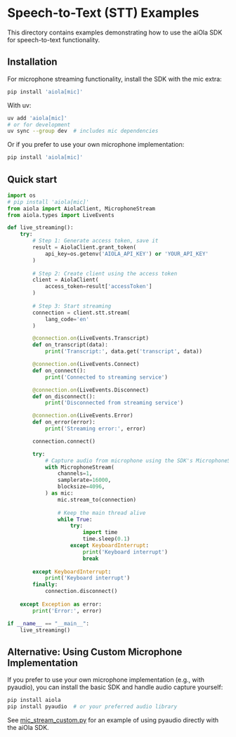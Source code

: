 # Speech-to-Text (STT) Examples

This directory contains examples demonstrating how to use the aiOla SDK for speech-to-text functionality.

## Installation

For microphone streaming functionality, install the SDK with the mic extra:

```bash
pip install 'aiola[mic]'
```

With uv:
```bash
uv add 'aiola[mic]'
# or for development
uv sync --group dev  # includes mic dependencies
```

Or if you prefer to use your own microphone implementation:

```bash
pip install 'aiola[mic]'
```

## Quick start

<!--snippet;stt;quickstart-->
```python
import os
# pip install 'aiola[mic]'
from aiola import AiolaClient, MicrophoneStream
from aiola.types import LiveEvents

def live_streaming():
    try:
        # Step 1: Generate access token, save it
        result = AiolaClient.grant_token(
            api_key=os.getenv('AIOLA_API_KEY') or 'YOUR_API_KEY'
        )
        
        # Step 2: Create client using the access token
        client = AiolaClient(
            access_token=result['accessToken']
        )
        
        # Step 3: Start streaming
        connection = client.stt.stream(
            lang_code='en'
        )

        @connection.on(LiveEvents.Transcript)
        def on_transcript(data):
            print('Transcript:', data.get('transcript', data))

        @connection.on(LiveEvents.Connect)
        def on_connect():
            print('Connected to streaming service')

        @connection.on(LiveEvents.Disconnect)
        def on_disconnect():
            print('Disconnected from streaming service')

        @connection.on(LiveEvents.Error)
        def on_error(error):
            print('Streaming error:', error)

        connection.connect()

        try:
            # Capture audio from microphone using the SDK's MicrophoneStream
            with MicrophoneStream(
                channels=1,
                samplerate=16000,
                blocksize=4096,
            ) as mic:
                mic.stream_to(connection)
                
                # Keep the main thread alive
                while True:
                    try:
                        import time
                        time.sleep(0.1)
                    except KeyboardInterrupt:
                        print('Keyboard interrupt')
                        break
                
        except KeyboardInterrupt:
            print('Keyboard interrupt')
        finally:
            connection.disconnect()
        
    except Exception as error:
        print('Error:', error)

if __name__ == "__main__":
    live_streaming()
```

## Alternative: Using Custom Microphone Implementation

If you prefer to use your own microphone implementation (e.g., with pyaudio), you can install the basic SDK and handle audio capture yourself:

```bash
pip install aiola
pip install pyaudio  # or your preferred audio library
```

See [mic_stream_custom.py](mic_stream_custom.py) for an example of using pyaudio directly with the aiOla SDK.